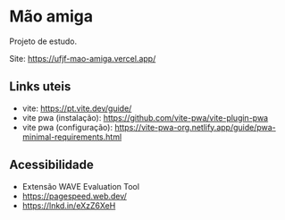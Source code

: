 # Mão amiga
Projeto de estudo.

Site: https://ufjf-mao-amiga.vercel.app/


## Links uteis
- vite: https://pt.vite.dev/guide/
- vite pwa (instalação): https://github.com/vite-pwa/vite-plugin-pwa 
- vite pwa (configuração): https://vite-pwa-org.netlify.app/guide/pwa-minimal-requirements.html

## Acessibilidade
- Extensão WAVE Evaluation Tool
- https://pagespeed.web.dev/
- https://lnkd.in/eXzZ6XeH
